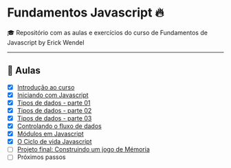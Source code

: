 # Fundamentos Javascript 🔥
🎓 Repositório com as aulas e exercícios do curso de Fundamentos de Javascript by Erick Wendel

----

## 🤯 Aulas

- [x] [Introdução ao curso](./00-introducao-ao-curso)
- [x] [Iniciando com Javascript](./01-iniciando-com-javascript)
- [x] [Tipos de dados - parte 01](./02-tipos-de-dados-pt-01)
- [x] [Tipos de dados - parte 02](./03-tipos-de-dados-pt-02)
- [x] [Tipos de dados - parte 03](./04-tipos-de-dados-pt-03)
- [x] [Controlando o fluxo de dados](./05-controlando-o-fluxo-de-dados)
- [x] [Módulos em Javascript](./06-modulos-em-javascript)
- [x] [O Ciclo de vida Javascript](./07-ciclo-de-vida-javascript)
- [ ] [Projeto final: Construindo um jogo de Mémoria](./08-desafio-final)
- [ ] Próximos passos
